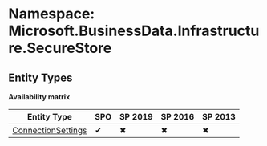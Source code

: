# Namespace: Microsoft.BusinessData.Infrastructure.SecureStore
## Entity Types

**Availability matrix**

Entity Type | SPO | SP 2019 | SP 2016 | SP 2013
----------|-----|---------|---------|--------
[ConnectionSettings](./EntityTypes/ConnectionSettings) | ✔ | ✖ | ✖ | ✖
